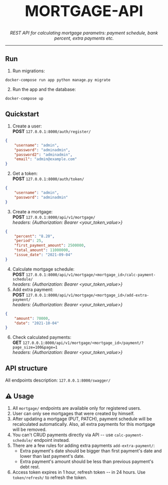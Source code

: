 <h1 align="center" style="font-size: 3rem;">
MORTGAGE-API
</h1>
<p align="center">
 <em>REST API for calculating mortgage parametrs: payment schedule, bank percent, extra payments etc.</em></p>

---
## Run
1. Run migrations:
```shell
docker-compose run app python manage.py migrate
```
2. Run the app and the database:
```shell
docker-compose up
```
## Quickstart
1. Create a user:<br><b>POST</b> `127.0.0.1:8000/auth/register/`
```json
{
    "username": "admin",
    "password": "adminadmin",
    "password2": "adminadmin",
    "email": "admin@example.com"
}
```
2. Get a token:<br><b>POST</b> `127.0.0.1:8000/auth/token/`
```json
{
    "username": "admin",
    "password": "adminadmin"
}
```
3. Create a mortgage:<br><b>POST</b> `127.0.0.1:8000/api/v1/mortgage/`<br><em>headers: {Authorization: Bearer <your_token_value>}</em>
```json
{
    "percent": "8.20",
    "period": 25,
    "first_payment_amount": 2500000,
    "total_amount": 11000000,
    "issue_date": "2021-09-04"
}
```
4. Calculate mortgage schedule: <br><b>POST</b> `127.0.0.1:8000/api/v1/mortgage/<mortgage_id>/calc-payment-schedule/`<br><em>headers: {Authorization: Bearer <your_token_value>}</em>
5. Add extra payment: <br><b>POST</b> `127.0.0.1:8000/api/v1/mortgage/<mortgage_id>/add-extra-payment/`<br><em>headers: {Authorization: Bearer <your_token_value>}</em>
```json
{
    "amount": 70000,
    "date": "2021-10-04"
}
```
6. Check calculated payments: <br><b>GET</b> `127.0.0.1:8000/api/v1/mortgage/<mortgage_id>/payment/?page_size=100&page=1`<br><em>headers: {Authorization: Bearer <your_token_value>}</em>
## API structure
All endpoints description: `127.0.0.1:8000/swagger/`
## ⚠️ Usage
1. All `mortgage/` endpoints are available only for registered users.
2. User can only see mortgages that were created by himself.
3. After updating a mortgage (PUT, PATCH), payment schedule will be recalculated automatically. Also, all extra payments for this mortgage will be removed.
4. You can't CRUD payments directly via API -- use `calc-payment-schedule/` endpoint instead.
5. There are a few rules for adding extra payments `add-extra-payment/`: 
   - Extra payment's date should be bigger than first payment's date and lower than last payment's date.
   - Extra payment's amount should be less than previous payment's debt rest.
6. Access token expires in 1 hour, refresh token -- in 24 hours. Use `token/refresh/` to refresh the token. 
